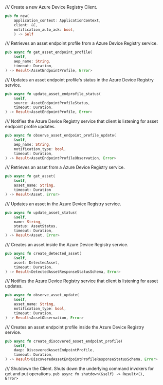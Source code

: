 /// Create a new Azure Device Registry Client.
```rust
pub fn new(
    application_context: ApplicationContext,
    client: &C,
    notification_auto_ack: bool,
    ) -> Self
```

/// Retrieves an asset endpoint profile from a Azure Device Registry service.

```rust
pub async fn get_asset_endpoint_profile(
    &self,
    aep_name: String,
    timeout: Duration,
) -> Result<AssetEndpointProfile, Error>
```

/// Updates an asset endpoint profile's status in the Azure Device Registry service.
```rust
pub async fn update_asset_endprofile_status(
    &self,
    source: AssetEndpointProfileStatus,
    timeout: Duration,
) -> Result<AssetEndpointProfile, Error>
```

/// Notifies the Azure Device Registry service that client is listening for asset endpoint profile updates.
```rust
pub async fn observe_asset_endpoint_profile_update(
    &self,
    aep_name: String,
    notification_type: bool,
    timeout: Duration,
) -> Result<AssetEndpointProfileObservation, Error>
```

/// Retrieves an asset from a Azure Device Registry service.
```rust
pub async fn get_asset(
    &self, 
    asset_name: String, 
    timeout: Duration
) -> Result<Asset, Error>
```

/// Updates an asset in the Azure Device Registry service.
```rust
pub async fn update_asset_status(
    &self,
    name: String,
    status: AssetStatus,
    timeout: Duration,
) -> Result<Asset, Error>
```

/// Creates an asset inside the Azure Device Registry service.
```rust
pub async fn create_detected_asset(
    &self,
    asset: DetectedAsset,
    timeout: Duration,
) -> Result<DetectedAssetResponseStatusSchema, Error>
```

/// Notifies the Azure Device Registry service that client is listening for asset updates.
```rust
pub async fn observe_asset_update(
    &self,
    asset_name: String,
    notification_type: bool,
    timeout: Duration,
) -> Result<AssetObservation, Error>
```

/// Creates an asset endpoint profile inside the Azure Device Registry service.
```rust
pub async fn create_discovered_asset_endpoint_profile(
    &self,
    daep: DiscoveredAssetEndpointProfile,
    timeout: Duration,
) -> Result<DiscoveredAssetEndpointProfileResponseStatusSchema, Error>
```

/// Shutdown the Client. Shuts down the underlying command invokers for get and put operations.
`pub async fn shutdown(&self) -> Result<(), Error>`